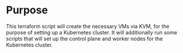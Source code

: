 # Purpose
This terraform script will create the necessary VMs via KVM, for the purpose of setting up a Kubernetes cluster.
It will additionally run some scripts that will set up the control plane and worker nodes for the Kubernetes cluster.